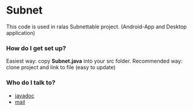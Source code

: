 # Subnet #

This code is used in ralas Subnettable project. (Android-App and Desktop application)

### How do I get set up? ###

Easiest way: copy **Subnet.java** into your src folder.
Recommended way: clone project and link to file (easy to update)

### Who do I talk to? ###

* [javadoc](http://ralaweb.bplaced.net/java/JavaDoc)
* [mail](mailto:ralaweb@gmx.at)